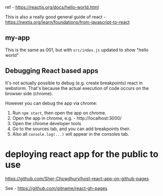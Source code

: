 ref - https://reactjs.org/docs/hello-world.html

This is also a really good general guide of react - https://nextjs.org/learn/foundations/from-javascript-to-react 

## my-app
This is the same as 001, but with `src/index.js` updated to show "hello world"



## Debugging React based apps

It's not actually possible to debug (e.g. create breakpoints) react in webstorm. That's because the actual execution of code occurs on the browser side (chrome). 

However you can debug the app via chrome:

1. Run `npm start`, then open the app on chrome. 
2. Open the app in chrome, e.g. - http://localhost:3000/
3. Open the chrome developer tools
4. Go to the sources tab, and you can add breakpoints their. 
5. Also all `console.log(...)` will appear in the consoles tab. 




# deploying react app for the public to use

https://github.com/Sher-Chowdhury/host-react-app-on-github-pages

See - https://github.com/gitname/react-gh-pages

